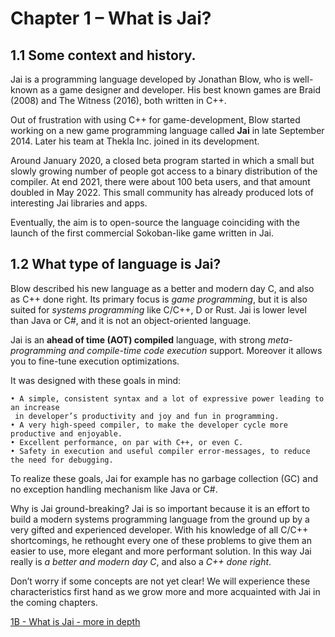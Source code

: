 # Chapter 1 – What is Jai?

## 1.1 Some context and history.

Jai is a programming language developed by Jonathan Blow, who is well-known as a game designer and developer.  His best known games are Braid (2008) and The Witness (2016), both written in C++.

Out of frustration with using C++ for game-development, Blow started working on a new game programming language called **Jai** in late September 2014.  Later his team at Thekla Inc. joined in its development.

Around January 2020, a closed beta program started in which a small but slowly growing number of people got access to a binary distribution of the compiler. At end 2021, there were about 100 beta users, and that amount doubled in May 2022. This small community has already produced lots of interesting Jai libraries and apps.
 
Eventually, the aim is to open-source the language coinciding with the launch of the first commercial Sokoban-like game written in Jai.

## 1.2 What type of language is Jai?

Blow described his new language as a better and modern day C, and also as C++ done right. Its primary focus is *game programming*, but it is also suited for *systems programming* like C/C++, D or Rust. Jai is lower level than Java or C#, and it is not an object-oriented language.

Jai is an **ahead of time (AOT) compiled** language, with strong *meta-programming and compile-time code execution* support. Moreover it allows you to fine-tune execution optimizations.
 
It was designed with these goals in mind:

    • A simple, consistent syntax and a lot of expressive power leading to an increase
     in developer’s productivity and joy and fun in programming.
    • A very high-speed compiler, to make the developer cycle more productive and enjoyable.
    • Excellent performance, on par with C++, or even C.
    • Safety in execution and useful compiler error-messages, to reduce the need for debugging.
    
To realize these goals, Jai for example has no garbage collection (GC) and no exception handling mechanism like Java or C#.

Why is Jai ground-breaking? Jai is so important because it is an effort to build a modern systems programming language from the ground up by a very gifted and experienced developer. With his knowledge of all C/C++ shortcomings, he rethought every one of these problems to give them an easier to use, more elegant and more performant solution. In this way Jai really is _a better and modern day C_, and also a _C++ done right_.

Don’t worry if some concepts are not yet clear! We will experience these characteristics first hand as we grow more and more acquainted with Jai in the coming chapters. 

[1B - What is Jai - more in depth](https://github.com/Ivo-Balbaert/The_Way_to_Jai/blob/main/book/01B_What_is_Jai_-_more_in_depth.md)   
